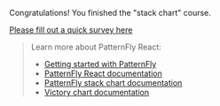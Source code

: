 Congratulations! You finished the "stack chart" course.

[Please fill out a quick survey here](https://redhatdg.co1.qualtrics.com/jfe/form/SV_bIRZRHYJyGsKBSt?Module=charts-stackchart)

> Learn more about PatternFly React:
>- [Getting started with PatternFly](https://www.patternfly.org/v4/get-started/developers)
>- [PatternFly React documentation](https://www.patternfly.org/v4/documentation/react/components/)
>- [PatternFly stack chart documentation](https://patternfly-react.surge.sh/patternfly-4/charts/chartstack/)
>- [Victory chart documentation](https://formidable.com/open-source/victory/docs/victory-chart/)
